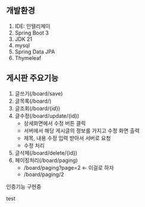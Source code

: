 개발환경
---
1. IDE: 인텔리제이 
2. Spring Boot 3
3. JDK 21
4. mysql
5. Spring Data JPA
6. Thymeleaf

게시판 주요기능
---
1. 글쓰기(/board/save)
2. 글목록(/board/)
3. 글조회(/board/{id})
4. 글수정(/board/update/{id})
   - 상세화면에서 수정 버튼 클릭
   - 서버에서 해당 게시글의 정보를 가지고 수정 화면 출력
   - 제목, 내용 수정 입력 받아서 서버로 요청
   - 수정 처리
5. 글삭제(/board/delete/{id})
6. 페이징처리(/board/paging)
   - /board/paging?page=2 <- 이걸로 하자
   - /board/paging/2

인증기능 구현중

test